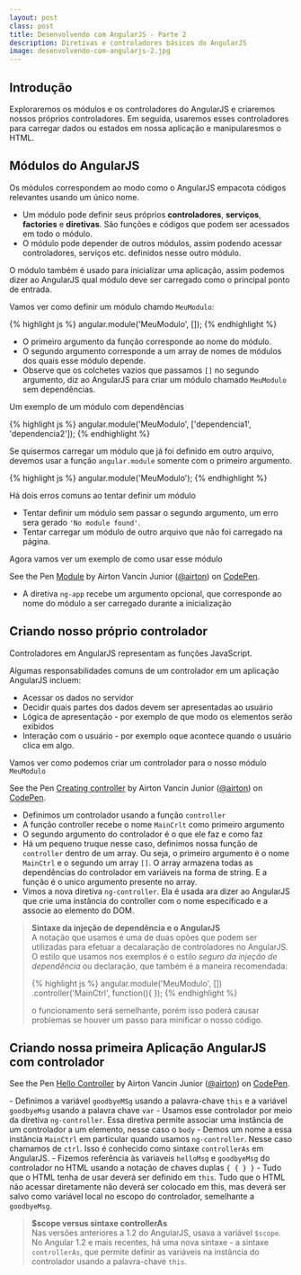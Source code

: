 ```yaml
---
layout: post
class: post
title: Desenvolvendo com AngularJS - Parte 2
description: Diretivas e controladores básicos do AngularJS
image: desenvolvendo-com-angularjs-2.jpg
---
```


## Introdução ##

Exploraremos os módulos e os controladores do AngularJS e criaremos nossos próprios controladores. Em seguida, usaremos esses controladores para carregar dados ou estados em nossa aplicação e manipularesmos o HTML.

## Módulos do AngularJS ##

Os módulos correspondem ao modo como o AngularJS empacota códigos relevantes usando um único nome.

- Um módulo pode definir seus próprios **controladores**, **serviços**, **factories** e **diretivas**. São funções e códigos que podem ser acessados em todo o módulo.
- O módulo pode depender de outros módulos, assim podendo acessar controladores, serviços etc. definidos nesse outro módulo.

O módulo também é usado para inicializar uma aplicação, assim podemos dizer ao AngularJS qual módulo deve ser carregado como o principal ponto de entrada.

Vamos ver como definir um módulo chamdo <code>MeuModulo</code>:

{% highlight js %}
    angular.module('MeuModulo', []);
{% endhighlight %}

- O primeiro argumento da função corresponde ao nome do módulo.
- O segundo argumento corresponde a um array de nomes de módulos dos quais esse módulo depende.
- Observe que os colchetes vazios que passamos <code>[]</code> no segundo argumento, diz ao AngularJS para criar um módulo chamado <code>MeuModulo</code> sem dependências.

Um exemplo de um módulo com dependências

{% highlight js %}
    angular.module('MeuModulo', ['dependencia1', 'dependencia2']);
{% endhighlight %}

Se quisermos carregar um módulo que já foi definido em outro arquivo, devemos usar a função <code>angular.module</code> somente com o primeiro argumento.

{% highlight js %}
    angular.module('MeuModulo');
{% endhighlight %}

Há dois erros comuns ao tentar definir um módulo

- Tentar definir um módulo sem passar o segundo argumento, um erro sera gerado <code>'No module found'</code>.
- Tentar carregar um módulo de outro arquivo que não foi carregado na página.

Agora vamos ver um exemplo de como usar esse módulo

<p data-height="266" data-theme-id="9559" data-slug-hash="VLMPMp" data-default-tab="result" data-user="airton" class='codepen'>See the Pen <a href='http://codepen.io/airton/pen/VLMPMp/'>Module</a> by Airton Vancin Junior (<a href='http://codepen.io/airton'>@airton</a>) on <a href='http://codepen.io'>CodePen</a>.</p>
<script async src="//assets.codepen.io/assets/embed/ei.js"></script>

- A diretiva <code>ng-app</code> recebe um argumento opcional, que corresponde ao nome do módulo a ser carregado durante a inicialização

## Criando nosso próprio controlador ##

Controladores em AngularJS representam as funções JavaScript.

Algumas responsabilidades comuns de um controlador em um aplicação AngularJS incluem:

- Acessar os dados no servidor
- Decidir quais partes dos dados devem ser apresentadas ao usuário
- Lógica de apresentação - por exemplo de que modo os elementos serão exibidos
- Interação com o usuário - por exemplo oque acontece quando o usuário clica em algo.

Vamos ver como podemos criar um controlador para o nosso módulo <code>MeuModulo</code>

<p data-height="266" data-theme-id="9559" data-slug-hash="MwEJQM" data-default-tab="result" data-user="airton" class='codepen'>See the Pen <a href='http://codepen.io/airton/pen/MwEJQM/'>Creating controller</a> by Airton Vancin Junior (<a href='http://codepen.io/airton'>@airton</a>) on <a href='http://codepen.io'>CodePen</a>.</p>
<script async src="//assets.codepen.io/assets/embed/ei.js"></script>

- Definimos um controlador usando a função <code>controller</code>
- A função controller recebe o nome <code>MainCrlt</code> como primeiro argumento
- O segundo argumento do controlador é o que ele faz e como faz
- Há um pequeno truque nesse caso, definimos nossa função de <code>controller</code> dentro de um array. Ou seja, o primeiro argumento é o nome <code>MainCtrl</code> e o segundo um array <code>[]</code>. O array armazena todas as dependências do controlador em variáveis na forma de string. E a função é o unico argumento presente no array.
- Vimos a nova diretiva <code>ng-controller</code>. Ela é usada ara dizer ao AngularJS que crie uma instância do controller com o nome especificado e a associe ao elemento do DOM.

<blockquote>
    <p><b>Sintaxe da injeção de dependência e o AngularJS</b><br>
    A notação que usamos é uma de duas opões que podem ser utilizadas para efetuar a decalaração de controladores no AngularJS. O estilo que usamos nos exemplos é o estilo <i>seguro da injeção de dependência</i> ou declaração, que também é a maneira recomendada:</p>

{% highlight js %}
angular.module('MeuModulo', [])
    .controller('MainCtrl', function(){
});
{% endhighlight %}
    <p>o funcionamento será semelhante, porém isso poderá causar problemas se houver um passo para minificar o nosso código.</p>

</blockquote>

## Criando nossa primeira Aplicação AngularJS com controlador ##

<p data-height="266" data-theme-id="9559" data-slug-hash="QbObxg" data-default-tab="result" data-user="airton" class='codepen'>See the Pen <a href='http://codepen.io/airton/pen/QbObxg/'>Hello Controller</a> by Airton Vancin Junior (<a href='http://codepen.io/airton'>@airton</a>) on <a href='http://codepen.io'>CodePen</a>.</p>
<script async src="//assets.codepen.io/assets/embed/ei.js"></script>
- Definimos a variável <code>goodbyeMSg</code> usando a palavra-chave <code>this</code> e a variável <code>goodbyeMsg</code> usando a palavra chave <code>var</code>
- Usamos esse controlador por meio da diretiva <code>ng-controller</code>. Essa diretiva permite associar uma instância de um controlador a um elemento, nesse caso o <code>body</code>
- Demos um nome a essa instância <code>MainCtrl</code> em particular quando usamos <code>ng-controller</code>. Nesse caso chamamos de <code>ctrl</code>. Isso é conhecido como sintaxe <code>controllerAs</code> em AngularJS.
- Fizemos referência às variaveis <code>helloMsg</code> e <code>goodbyeMsg</code> do controlador no HTML usando a notação de chaves duplas <code>{ { } }</code>
- Tudo que o HTML tenha de usar deverá ser definido em <code>this</code>. Tudo que o HTML não acessar diretamente não deverá ser colocado em this, mas deverá ser salvo como variável local no escopo do controlador, semelhante a <code>goodbyeMsg</code>.

<blockquote>
    <p><b>$scope versus sintaxe controllerAs</b><br>
        Nas versões anteriores a 1.2 do AngularJS, usava a variável <code>$scope</code>. No Angular 1.2 e mais recentes, há uma nova sintaxe - a sintaxe <code>controllerAs</code>, que permite definir as variáveis na instância do controlador usando a palavra-chave <code>this</code>.
    </p>
</blockquote>
